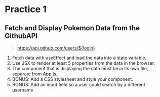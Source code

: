 # Practice 1
## Fetch and Display Pokemon Data from the GithubAPI
> https://api.github.com/users/${login}

1. Fetch data with useEffect and load the data into a state variable.
2. Use JSX to render at least 5 properties from the data in the browser.
3. The component that is displaying the data must be in its own file, separate from App.js.
4. BONUS: Add a CSS stylesheet and style your component. 
5. BONUS: Add an input field so a user could search by a different username